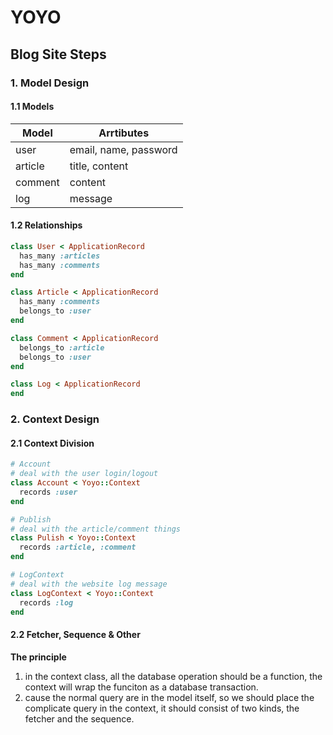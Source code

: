 # YOYO

## Blog Site Steps

### 1. Model Design

#### 1.1 Models

|Model  |            Arrtibutes                |
|-------|--------------------------------------|
|user   | email, name, password                |
|article| title, content                       |
|comment| content                              |
|log    | message                              |

#### 1.2 Relationships

```ruby
class User < ApplicationRecord
  has_many :articles
  has_many :comments
end

class Article < ApplicationRecord
  has_many :comments
  belongs_to :user
end

class Comment < ApplicationRecord
  belongs_to :article
  belongs_to :user
end

class Log < ApplicationRecord
end
```

### 2. Context Design

#### 2.1 Context Division

```ruby
# Account
# deal with the user login/logout
class Account < Yoyo::Context
  records :user
end

# Publish
# deal with the article/comment things
class Pulish < Yoyo::Context
  records :article, :comment
end

# LogContext
# deal with the website log message
class LogContext < Yoyo::Context
  records :log
end
```

#### 2.2 Fetcher, Sequence & Other

**The principle**

1. in the context class, all the database operation should be a function, the context will wrap the funciton as a database transaction.
2. cause the normal query are in the model itself, so we should place the complicate query in the context, it should consist of two kinds, the fetcher and the sequence.
